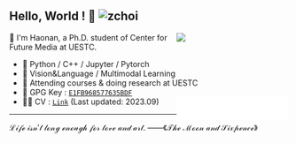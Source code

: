 ## Hello, World ! 👋 ![zchoi](https://komarev.com/ghpvc/?username=zchoi&style=for-the-badge)                                                         
[<img align="right" width="40%" src="https://github-readme-stats.vercel.app/api?username=zchoi">](#)
                                                                                                      
👻 I'm Haonan, a Ph.D. student of Center for Future Media at UESTC. 
- 🦾 Python / C++ / Jupyter / Pytorch
- 🤔 Vision&Language / Multimodal Learning
- 🌱 Attending courses & doing research at UESTC
- 🔑 GPG Key : [`E1FB968577635BDF`](https://github.com/zchoi.gpg)
- 🙋‍♂️ CV : [`Link`](https://1drv.ms/b/s!Am8OAR5-SGckiKYSzhCDC_A08TTsBQ?e=zyfmm9) (Last updated: 2023.09)
[<img align="right" width="42%" src="comment_reaction.svg">](#)
***

$\mathcal{Life\ isn't\ long\ enough\ for\ love\ and\ art. \ ——《The\ Moon\ and\ Sixpence》}$

<!-- [<img align="left" width="46%" src="repo-info.svg">](#) -->
<!-- [<img align="right" width="48%" src="language.svg">](#) -->

